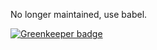 No longer maintained, use babel.


[![Greenkeeper badge](https://badges.greenkeeper.io/ForbesLindesay/yieldify.svg)](https://greenkeeper.io/)